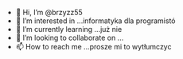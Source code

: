 - 👋 Hi, I’m @brzyzz55
- 👀 I’m interested in ...informatyka  dla programistó
- 🌱 I’m currently learning ...już nie
- 💞️ I’m looking to collaborate on ...
- 📫 How to reach me ...prosze mi to wytłumczyc

<!---
brzyzz55/brzyzz55 is a ✨ special ✨ repository because its `README.md` (this file) appears on your GitHub profile.
You can click the Preview link to take a look at your changes.
--->
